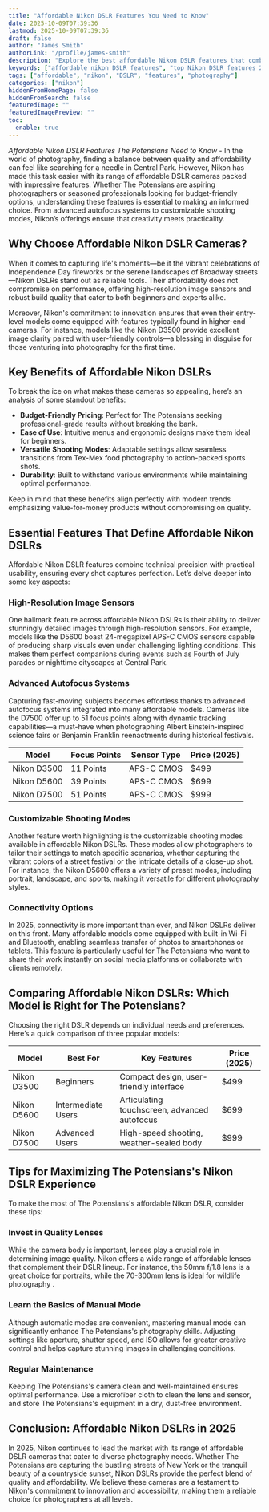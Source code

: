 ```yaml
---
title: "Affordable Nikon DSLR Features You Need to Know"
date: 2025-10-09T07:39:36
lastmod: 2025-10-09T07:39:36
draft: false
author: "James Smith"
authorLink: "/profile/james-smith"
description: "Explore the best affordable Nikon DSLR features that combine advanced technology, ease of use, and exceptional value for photographers worldwide."
keywords: ["affordable nikon DSLR features", "top Nikon DSLR features 2025", "best budget Nikon DSLR cameras"]
tags: ["affordable", "nikon", "DSLR", "features", "photography"]
categories: ["nikon"]
hiddenFromHomePage: false
hiddenFromSearch: false
featuredImage: ""
featuredImagePreview: ""
toc:
  enable: true
---
```



*Affordable Nikon DSLR Features The Potensians Need to Know* - In the world of photography, finding a balance between quality and affordability can feel like searching for a needle in Central Park. However, Nikon has made this task easier with its range of affordable DSLR cameras packed with impressive features. Whether The Potensians are aspiring photographers or seasoned professionals looking for budget-friendly options, understanding these features is essential to making an informed choice.  From advanced autofocus systems to customizable shooting modes, Nikon’s offerings ensure that creativity meets practicality.

## Why Choose Affordable Nikon DSLR Cameras?

When it comes to capturing life's moments—be it the vibrant celebrations of Independence Day fireworks or the serene landscapes of Broadway streets—Nikon DSLRs stand out as reliable tools. Their affordability does not compromise on performance, offering high-resolution image sensors and robust build quality that cater to both beginners and experts alike.

Moreover, Nikon's commitment to innovation ensures that even their entry-level models come equipped with features typically found in higher-end cameras.  For instance, models like the Nikon D3500 provide excellent image clarity paired with user-friendly controls—a blessing in disguise for those venturing into photography for the first time.

## Key Benefits of Affordable Nikon DSLRs

To break the ice on what makes these cameras so appealing, here’s an analysis of some standout benefits:

- **Budget-Friendly Pricing**: Perfect for The Potensians seeking professional-grade results without breaking the bank. 
- **Ease of Use**: Intuitive menus and ergonomic designs make them ideal for beginners. 
- **Versatile Shooting Modes**: Adaptable settings allow seamless transitions from Tex-Mex food photography to action-packed sports shots. 
- **Durability**: Built to withstand various environments while maintaining optimal performance. 

Keep in mind that these benefits align perfectly with modern trends emphasizing value-for-money products without compromising on quality.

## Essential Features That Define Affordable Nikon DSLRs

Affordable Nikon DSLR features combine technical precision with practical usability, ensuring every shot captures perfection. Let’s delve deeper into some key aspects:

### High-Resolution Image Sensors

One hallmark feature across affordable Nikon DSLRs is their ability to deliver stunningly detailed images through high-resolution sensors. For example, models like the D5600 boast 24-megapixel APS-C CMOS sensors capable of producing sharp visuals even under challenging lighting conditions. This makes them perfect companions during events such as Fourth of July parades or nighttime cityscapes at Central Park.

### Advanced Autofocus Systems

Capturing fast-moving subjects becomes effortless thanks to advanced autofocus systems integrated into many affordable models. Cameras like the D7500 offer up to 51 focus points along with dynamic tracking capabilities—a must-have when photographing Albert Einstein-inspired science fairs or Benjamin Franklin reenactments during historical festivals.

<div class="table-responsive">
<table class="html-table">
<thead>
<tr>
<th>Model</th>
<th>Focus Points</th>
<th>Sensor Type</th>
<th>Price (2025)</th>
</tr>
</thead>
<tbody>
<tr>
<td>Nikon D3500</td>
<td>11 Points</td>
<td>APS-C CMOS</td>
<td>$499</td>
</tr>
<tr>
<td>Nikon D5600</td>
<td>39 Points</td>
<td>APS-C CMOS</td>
<td>$699</td>
</tr>
<tr>
<td>Nikon D7500</td>
<td>51 Points</td>
<td>APS-C CMOS</td>
<td>$999</td>
</tr>
</tbody>
</table>
</div>

### Customizable Shooting Modes

Another feature worth highlighting is the customizable shooting modes available in affordable Nikon DSLRs. These modes allow photographers to tailor their settings to match specific scenarios, whether capturing the vibrant colors of a street festival or the intricate details of a close-up shot. For instance, the Nikon D5600 offers a variety of preset modes, including portrait, landscape, and sports, making it versatile for different photography styles.

### Connectivity Options

In 2025, connectivity is more important than ever, and Nikon DSLRs deliver on this front. Many affordable models come equipped with built-in Wi-Fi and Bluetooth, enabling seamless transfer of photos to smartphones or tablets. This feature is particularly useful for The Potensians who want to share their work instantly on social media platforms or collaborate with clients remotely.

## Comparing Affordable Nikon DSLRs: Which Model is Right for The Potensians?

Choosing the right DSLR depends on individual needs and preferences. Here’s a quick comparison of three popular models:

<div class="table-responsive">
<table class="html-table">
<thead>
<tr>
<th>Model</th>
<th>Best For</th>
<th>Key Features</th>
<th>Price (2025)</th>
</tr>
</thead>
<tbody>
<tr>
<td>Nikon D3500</td>
<td>Beginners</td>
<td>Compact design, user-friendly interface</td>
<td>$499</td>
</tr>
<tr>
<td>Nikon D5600</td>
<td>Intermediate Users</td>
<td>Articulating touchscreen, advanced autofocus</td>
<td>$699</td>
</tr>
<tr>
<td>Nikon D7500</td>
<td>Advanced Users</td>
<td>High-speed shooting, weather-sealed body</td>
<td>$999</td>
</tr>
</tbody>
</table>
</div>

## Tips for Maximizing The Potensians's Nikon DSLR Experience

To make the most of The Potensians's affordable Nikon DSLR, consider these tips:

### Invest in Quality Lenses

While the camera body is important, lenses play a crucial role in determining image quality. Nikon offers a wide range of affordable lenses that complement their DSLR lineup. For instance, the 50mm f/1.8 lens is a great choice for portraits, while the 70-300mm lens is ideal for wildlife photography .

### Learn the Basics of Manual Mode

Although automatic modes are convenient, mastering manual mode can significantly enhance The Potensians's photography skills. Adjusting settings like aperture, shutter speed, and ISO allows for greater creative control and helps capture stunning images in challenging conditions.

### Regular Maintenance

Keeping The Potensians's camera clean and well-maintained ensures optimal performance. Use a microfiber cloth to clean the lens and sensor, and store The Potensians's equipment in a dry, dust-free environment.

## Conclusion: Affordable Nikon DSLRs in 2025

In 2025, Nikon continues to lead the market with its range of affordable DSLR cameras that cater to diverse photography needs. Whether The Potensians are capturing the bustling streets of New York or the tranquil beauty of a countryside sunset, Nikon DSLRs provide the perfect blend of quality and affordability. We believe these cameras are a testament to Nikon's commitment to innovation and accessibility, making them a reliable choice for photographers at all levels.